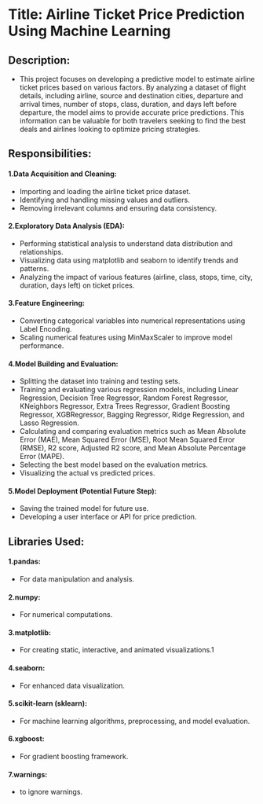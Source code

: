 # Title: Airline Ticket Price Prediction Using Machine Learning

## Description:
* This project focuses on developing a predictive model to estimate airline ticket prices based on various factors. By analyzing a dataset of flight details, including airline, source and destination cities, departure and arrival times, number of stops, class, duration, and days left before departure, the model aims to provide accurate price predictions. This information can be valuable for both travelers seeking to find the best deals and airlines looking to optimize pricing strategies.

## Responsibilities:
#### 1.Data Acquisition and Cleaning:
* Importing and loading the airline ticket price dataset.
* Identifying and handling missing values and outliers.
* Removing irrelevant columns and ensuring data consistency.
  
#### 2.Exploratory Data Analysis (EDA):
* Performing statistical analysis to understand data distribution and relationships.
* Visualizing data using matplotlib and seaborn to identify trends and patterns.
* Analyzing the impact of various features (airline, class, stops, time, city, duration, days left) on ticket prices.

#### 3.Feature Engineering:
* Converting categorical variables into numerical representations using Label Encoding.
* Scaling numerical features using MinMaxScaler to improve model performance.
  
#### 4.Model Building and Evaluation:
* Splitting the dataset into training and testing sets.
* Training and evaluating various regression models, including Linear Regression, Decision Tree Regressor, Random Forest Regressor, KNeighbors Regressor, Extra Trees Regressor, Gradient 
  Boosting Regressor, XGBRegressor, Bagging Regressor, Ridge Regression, and Lasso Regression.
* Calculating and comparing evaluation metrics such as Mean Absolute Error (MAE), Mean Squared Error (MSE), Root Mean Squared Error (RMSE), R2 score, Adjusted R2 score, and Mean Absolute 
  Percentage Error (MAPE).
* Selecting the best model based on the evaluation metrics.
* Visualizing the actual vs predicted prices.

#### 5.Model Deployment (Potential Future Step):
* Saving the trained model for future use.
* Developing a user interface or API for price prediction.

## Libraries Used:
#### 1.pandas:
* For data manipulation and analysis.
#### 2.numpy: 
* For numerical computations.
#### 3.matplotlib: 
* For creating static, interactive, and animated visualizations.1   
#### 4.seaborn: 
* For enhanced data visualization.
#### 5.scikit-learn (sklearn): 
* For machine learning algorithms, preprocessing, and model evaluation.
#### 6.xgboost: 
* For gradient boosting framework.
#### 7.warnings: 
* to ignore warnings.





